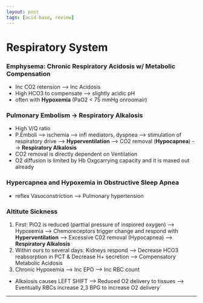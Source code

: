 ```yaml
---
layout: post
tags: [acid-base, review]
---
```


# Respiratory System

### Emphysema: Chronic Respiratory Acidosis w/ Metabolic Compensation

- Inc CO2 retension --> Inc Acidosis
- High HCO3 to compensate --> slightly acidic pH
- often with __Hypoxemia__ (PaO2 < 75 mmHg onroomair)

### Pulmonary Embolism -> Respiratory Alkalosis

- High V/Q ratio
- P.Emboli --> ischemia --> infl mediators, dyspnea --> stimulation of respiratory drive -->  __Hyperventilation__ --> CO2 removal (__Hypocapnea__) --> __Respiratory Alkalosis__
- CO2 removal is directly dependent on Ventilation
- O2 diffusion is limited by Hb Oxgcarrying capacity and it is maxed out already

### Hypercapnea and Hypoxemia in Obstructive Sleep Apnea 

- reflex Vasoconstriction --> Pulmonary hypertension


### Altitute Sickness

1. First: PiO2 is reduced (parttial pressure of inspiored oxygen) --> Hypoxemia --> Chemoreceptors trigger change and respond with __Hyperventilation__ --> Excessive C02 removal (Hypocapnea) --> __Respiratory Alkalosis__ 
2. Within ours to several days: Kidneys respond --> Decrease HCO3 reabsorption in PCT & Decrease H+ secretion --> Compensatory Metabolic Acidosis
3. Chronic Hypoxemia --> Inc EPO --> Inc RBC count
- Alkalosis causes LEFT SHIFT --> Reduced O2 delivery to tissues --> Eventually RBCs increase 2,3 BPG to increase O2 delivery`

> 

-----------------------------------


